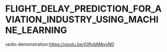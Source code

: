 # FLIGHT_DELAY_PREDICTION_FOR_AVIATION_INDUSTRY_USING_MACHINE_LEARNING

vedio demonstration:https://youtu.be/jORybMAvyN0

